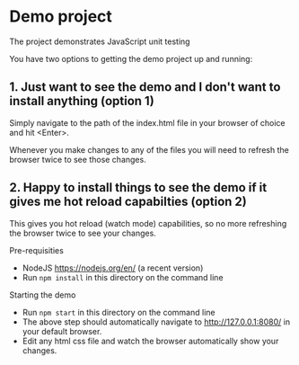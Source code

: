 # Demo project

The project demonstrates JavaScript unit testing

You have two options to getting the demo project up and running: 

## 1. Just want to see the demo and I don't want to install anything (option 1)

Simply navigate to the path of the index.html file in your browser of choice and hit \<Enter\>. 

Whenever you make changes to any of the files you will need to refresh the browser twice to see those changes.

## 2. Happy to install things to see the demo if it gives me hot reload capabilties (option 2)

This gives you hot reload (watch mode) capabilities, so no more refreshing the browser twice to see your changes. 

Pre-requisities 
- NodeJS https://nodejs.org/en/ (a recent version)
- Run `npm install` in this directory on the command line

Starting the demo
- Run `npm start` in this directory on the command line
- The above step should automatically navigate to http://127.0.0.1:8080/ in your default browser.
- Edit any html css file and watch the browser automatically show your changes.  













